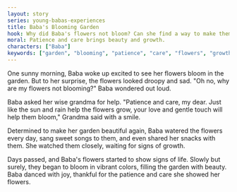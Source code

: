```yaml
---
layout: story
series: young-babas-experiences
title: Baba's Blooming Garden
hook: Why did Baba's flowers not bloom? Can she find a way to make them flourish?
moral: Patience and care brings beauty and growth.
characters: ["Baba"]
keywords: ["garden", "blooming", "patience", "care", "flowers", "growth", "beauty", "grandma", "sunshine", "watering"]
---
```


One sunny morning, Baba woke up excited to see her flowers bloom in the garden. But to her surprise, the flowers looked droopy and sad. "Oh no, why are my flowers not blooming?" Baba wondered out loud.

Baba asked her wise grandma for help. "Patience and care, my dear. Just like the sun and rain help the flowers grow, your love and gentle touch will help them bloom," Grandma said with a smile.

Determined to make her garden beautiful again, Baba watered the flowers every day, sang sweet songs to them, and even shared her snacks with them. She watched them closely, waiting for signs of growth.

Days passed, and Baba's flowers started to show signs of life. Slowly but surely, they began to bloom in vibrant colors, filling the garden with beauty. Baba danced with joy, thankful for the patience and care she showed her flowers.
